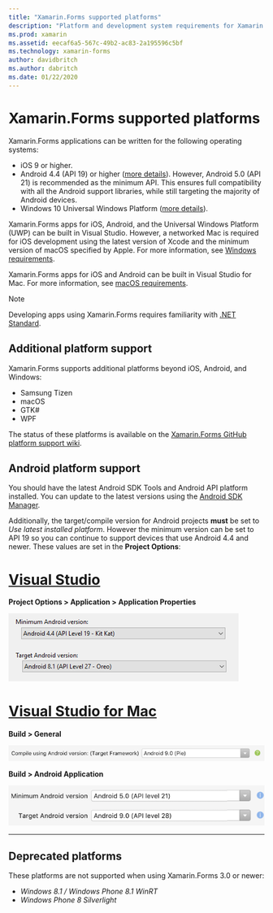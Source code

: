 ```yaml
---
title: "Xamarin.Forms supported platforms"
description: "Platform and development system requirements for Xamarin.Forms."
ms.prod: xamarin
ms.assetid: eecaf6a5-567c-49b2-ac83-2a195596c5bf
ms.technology: xamarin-forms
author: davidbritch
ms.author: dabritch
ms.date: 01/22/2020
---
```


# Xamarin.Forms supported platforms

Xamarin.Forms applications can be written for the following operating systems:

- iOS 9 or higher.
- Android 4.4 (API 19) or higher ([more details](#android)). However, Android 5.0 (API 21) is recommended as the minimum API. This ensures full compatibility with all the Android support libraries, while still targeting the majority of Android devices.
- Windows 10 Universal Windows Platform ([more details](#windows10)).

Xamarin.Forms apps for iOS, Android, and the Universal Windows Platform (UWP) can be built in Visual Studio. However, a networked Mac is required for iOS development using the latest version of Xcode and the minimum version of macOS specified by Apple. For more information, see [Windows requirements](~/cross-platform/get-started/requirements.md#windows-requirements).

Xamarin.Forms apps for iOS and Android can be built in Visual Studio for Mac. For more information, see [macOS requirements](~/cross-platform/get-started/requirements.md#macos-requirements).

> [!NOTE]
> Developing apps using Xamarin.Forms requires familiarity with [.NET Standard](~/cross-platform/app-fundamentals/net-standard.md).

## Additional platform support

Xamarin.Forms supports additional platforms beyond iOS, Android, and Windows:

- Samsung Tizen
- macOS
- GTK#
- WPF

The status of these platforms is available on the [Xamarin.Forms GitHub platform support wiki](https://github.com/xamarin/Xamarin.Forms/wiki/Platform-Support).

## Android platform support

You should have the latest Android SDK Tools and Android API platform installed. You can update to the latest versions using the [Android SDK Manager](~/android/get-started/installation/android-sdk.md).

Additionally, the target/compile version for Android projects **must** be set to *Use latest installed platform*. However the minimum version can be set to API 19 so you can continue to support devices that use Android 4.4 and newer. These values are set in the **Project Options**:

# [Visual Studio](#tab/windows)

**Project Options > Application > Application Properties**

![Android build options in Visual Studio](requirements-images/options-android-vs-sml.png)

# [Visual Studio for Mac](#tab/macos)

**Build > General**

![Select the latest target framework](requirements-images/options-general-sml.png)

**Build > Android Application**

![Select the minimum and target Android versions for your app](requirements-images/options-android-sml.png)

-----

## Deprecated platforms

These platforms are not supported when using Xamarin.Forms 3.0 or newer:

- *Windows 8.1 / Windows Phone 8.1 WinRT*
- *Windows Phone 8 Silverlight*
